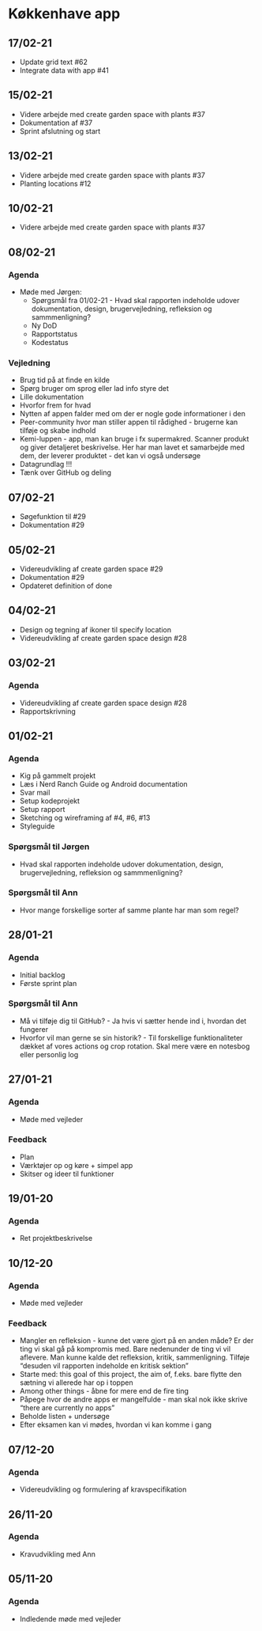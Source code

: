 # Køkkenhave app

## 17/02-21

* Update grid text #62
* Integrate data with app #41

## 15/02-21

* Videre arbejde med create garden space with plants #37
* Dokumentation af #37
* Sprint afslutning og start

## 13/02-21

* Videre arbejde med create garden space with plants #37
* Planting locations #12

## 10/02-21

* Videre arbejde med create garden space with plants #37

## 08/02-21

### Agenda

* Møde med Jørgen:
  * Spørgsmål fra 01/02-21 - Hvad skal rapporten indeholde udover dokumentation, design, brugervejledning, refleksion og sammmenligning?
  * Ny DoD
  * Rapportstatus
  * Kodestatus

### Vejledning

* Brug tid på at finde en kilde
* Spørg bruger om sprog eller lad info styre det
* Lille dokumentation
* Hvorfor frem for hvad
* Nytten af appen falder med om der er nogle gode informationer i den
* Peer-community hvor man stiller appen til rådighed - brugerne kan tilføje og skabe indhold
* Kemi-luppen - app, man kan bruge i fx supermakred. Scanner produkt og giver detaljeret beskrivelse. Her har man lavet et samarbejde med dem, der leverer produktet - det kan vi også undersøge
* Datagrundlag !!!
* Tænk over GitHub og deling
  
## 07/02-21

* Søgefunktion til #29
* Dokumentation #29

## 05/02-21

* Videreudvikling af create garden space #29
* Dokumentation #29
* Opdateret definition of done

## 04/02-21

* Design og tegning af ikoner til specify location
* Videreudvikling af create garden space design #28

## 03/02-21

### Agenda

* Videreudvikling af create garden space design #28
* Rapportskrivning

## 01/02-21

### Agenda

* Kig på gammelt projekt
* Læs i Nerd Ranch Guide og Android documentation
* Svar mail
* Setup kodeprojekt
* Setup rapport
* Sketching og wireframing af #4, #6, #13
* Styleguide

### Spørgsmål til Jørgen

* Hvad skal rapporten indeholde udover dokumentation, design, brugervejledning, refleksion og sammmenligning?

### Spørgsmål til Ann

* Hvor mange forskellige sorter af samme plante har man som regel?

## 28/01-21

### Agenda

* Initial backlog
* Første sprint plan

### Spørgsmål til Ann

* Må vi tilføje dig til GitHub? - Ja hvis vi sætter hende ind i, hvordan det fungerer
* Hvorfor vil man gerne se sin historik? - Til forskellige funktionaliteter dækket af vores actions og crop rotation. Skal mere være en notesbog eller personlig log

## 27/01-21

### Agenda

* Møde med vejleder

### Feedback

* Plan
* Værktøjer op og køre + simpel app
* Skitser og ideer til funktioner

## 19/01-20

### Agenda

* Ret projektbeskrivelse


## 10/12-20

### Agenda

* Møde med vejleder

### Feedback

* Mangler en refleksion - kunne det være gjort på en anden måde? Er der ting vi skal gå på kompromis med. Bare nedenunder de ting vi vil aflevere. Man kunne kalde det refleksion, kritik, sammenligning. Tilføje “desuden vil rapporten indeholde en kritisk sektion”
* Starte med: this goal of this project, the aim of, f.eks. bare flytte den sætning vi allerede har op i toppen
* Among other things - åbne for mere end de fire ting
* Påpege hvor de andre apps er mangelfulde - man skal nok ikke skrive “there are currently no apps”
* Beholde listen + undersøge
* Efter eksamen kan vi mødes, hvordan vi kan komme i gang

## 07/12-20

### Agenda

* Videreudvikling og formulering af kravspecifikation

## 26/11-20

### Agenda

* Kravudvikling med Ann

## 05/11-20

### Agenda

* Indledende møde med vejleder
